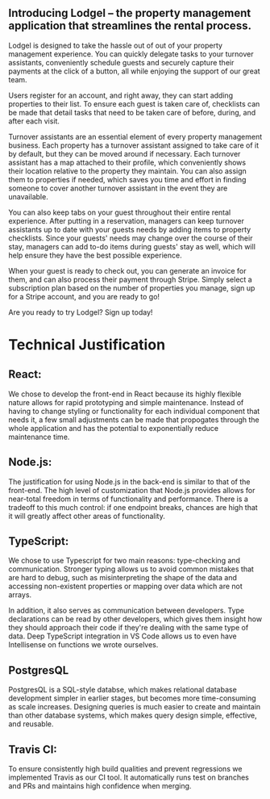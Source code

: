 ## Introducing Lodgel – the property management application that streamlines the rental process.
Lodgel is designed to take the hassle out of out of your property management experience.
You can quickly delegate tasks to your turnover assistants, conveniently schedule guests and securely capture 
their payments at the click of a button, all while enjoying the support of our great team.

Users register for an account, and right away, they can start adding properties to their list.
To ensure each guest is taken care of, checklists can be made that detail tasks that need to be taken care of
before, during, and after each visit. 

Turnover assistants are an essential element of every property management business. Each property has 
a turnover assistant assigned to take care of it by default, but they can be moved around if necessary. 
Each turnover assistant has a map attached to their profile, which conveniently shows their location relative to 
the property they maintain. You can also assign them to properties if needed, which saves you time 
and effort in finding someone to cover another turnover assistant in the event they are unavailable.

You can also keep tabs on your guest throughout their entire rental experience. After putting in a reservation,
managers can keep turnover assistants up to date with your guests needs by adding items to property checklists. Since your 
guests' needs may change over the course of their stay, managers can add to-do items during guests' stay as well,
which will help ensure they have the best possible experience. 

When your guest is ready to check out, you can generate an invoice for them, and can also process their payment through
Stripe. Simply select a subscription plan based on the number of properties you manage, sign up for a Stripe account, and 
you are ready to go!

Are you ready to try Lodgel? Sign up today!

# Technical Justification
## React: 
We chose to develop the front-end in React because its highly flexible nature allows for rapid prototyping and simple maintenance. Instead of having to change styling or functionality for each individual component that needs it, a few small adjustments can be made that propogates through the whole application and has the potential to exponentially reduce maintenance time.

## Node.js: 
The justification for using Node.js in the back-end is similar to that of the front-end. The high level of customization that Node.js provides allows for near-total freedom in terms of functionality and performance. There is a tradeoff to this much control: if one endpoint breaks, chances are high that it will greatly affect other areas of functionality. 

## TypeScript: 
We chose to use Typescript for two main reasons: type-checking and communication. Stronger typing allows us to avoid common mistakes that are hard to debug, such as misinterpreting the shape of the data and accessing non-existent properties or mapping over data which are not arrays.

In addition, it also serves as communication between developers. Type declarations can be read by other developers, which gives them insight how they should approach their code if they're dealing with the same type of data. Deep TypeScript integration in VS Code allows us to even have Intellisense on functions we wrote ourselves.

## PostgresQL
PostgresQL is a SQL-style databse, which makes relational database development simpler in earlier stages, but becomes more time-consuming as scale increases. Designing queries is much easier to create and maintain than other database systems, which makes query design simple, effective, and reusable.

## Travis CI:
To ensure consistently high build qualities and prevent regressions we implemented Travis as our CI tool.
It automatically runs test on branches and PRs and maintains high confidence when merging.